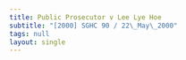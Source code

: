```yaml
---
title: Public Prosecutor v Lee Lye Hoe
subtitle: "[2000] SGHC 90 / 22\_May\_2000"
tags: null
layout: single
---
```


